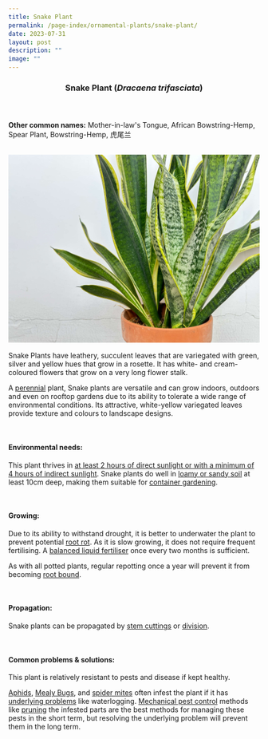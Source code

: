 ```yaml
---
title: Snake Plant
permalink: /page-index/ornamental-plants/snake-plant/
date: 2023-07-31
layout: post
description: ""
image: ""
---
```

<header> 
	<h3>Snake Plant (<em>Dracaena trifasciata</em>)</h3> 
</header> 
 
<section> 
	<p><strong>Other common names:</strong> Mother-in-law's Tongue, African Bowstring-Hemp, Spear Plant, Bowstring-Hemp, 虎尾兰</p> 
	<br> 
</section> 
 
<section>
	<img title="Photo by Zara Chin." src="/images/Plants/snake_plant(4)_zara_chin.jpg">
	<p>Snake Plants have leathery, succulent leaves that are variegated with green, silver and yellow hues that grow in a rosette. It has white- and cream-coloured flowers that grow on a very long flower stalk.</p>
	<p>A <a href="/learn-more-about-gardening/glossary/#p">perennial</a> plant, Snake plants are versatile and can grow indoors, outdoors and even on rooftop gardens due to its ability to tolerate a wide range of environmental conditions. Its attractive, white-yellow variegated leaves provide texture and colours to landscape designs.</p>
	 <br> 
</section> 
 
<section> 
  <h4>Environmental needs:</h4> 
  <p>This plant thrives in <a href="/page-index/horticulture-techniques/gauging-light/">at least 2 hours of direct sunlight or with a minimum of 4 hours of indirect sunlight</a>. Snake plants do well in  <a href="/page-index/horticulture-techniques/soil/">loamy or sandy soil</a> at least 10cm deep, making them suitable for <a href="/page-index/horticulture-techniques/planting-in-containers/">container gardening</a>.</p> 
	<br>
</section>

<section> 
  <h4>Growing:</h4> 
	<p>Due to its ability to withstand drought, it is better to underwater the plant to prevent potential <a href="/page-index/plant-problems/root-rot/">root rot</a>. As it is slow growing, it does not require frequent fertilising. A <a href="/page-index/horticulture-techniques/fertilising/">balanced liquid fertiliser</a> once every two months is sufficient.</p>
<p>As with all potted plants, regular repotting once a year will prevent it from becoming <a href="/page-index/plant-problems/root-bound/">root bound</a>.</p> 
	<br> 
</section> 

<section> 
  <h4>Propagation:</h4> 
	<p>Snake plants can be propagated by <a href="/page-index/horticulture-techniques/propagating-by-cuttings/">stem cuttings</a> or <a href="/page-index/horticulture-techniques/propagating-by-division/">division</a>.</p> 
	<br> 
</section> 
 
<section> 
  <h4>Common problems &amp; solutions:</h4> 
	<p>This plant is relatively resistant to pests and disease if kept healthy.</p>
<p><a href="/page-index/pests/aphids/">Aphids</a>, <a href="/page-index/pests/mealy-bugs/">Mealy Bugs</a>,  and <a href="/page-index/pests/spider-mites/">spider mites</a> often infest the plant if it has <a href="/learn-more-about-gardening/plant-problems/">underlying problems</a> like waterlogging. <a href="/horticulture-techniques/pest-control/">Mechanical pest control</a> methods like <a href="/page-index/horticulture-techniques/pruning/">pruning</a> the infested parts are the best methods for managing these pests in the short term, but resolving the underlying problem will prevent them in the long term.</p>
	<br> 
</section>